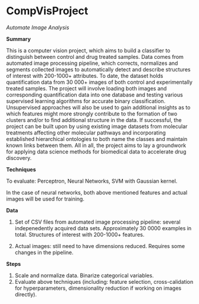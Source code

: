 CompVisProject
==============

*Automate Image Analysis*

**Summary**

This is a computer vision project, which aims to build a classifier to distinguish between control and drug treated samples. Data comes from automated image processing pipeline, which corrects, normalizes and segments collected images to automatically detect and describe structures of interest with 200-1000+ attributes. To date, the dataset holds quantification data from 30 000+ images of both control and experimentally treated samples. The project will involve loading both images and corresponding quantification data into one database and testing various supervised learning algorithms for accurate binary classification. Unsupervised approaches will also be used to gain additional insights as to which features might more strongly contribute to the formation of two clusters and/or to find additional structure in the data. If successful, the project can be built upon by using existing image datasets from molecular treatments affecting other molecular pathways and incorporating established hierarchical ontologies to both name the classes and maintain known links between them. All in all, the project aims to lay a groundwork for applying data science methods for biomedical data to accelerate drug discovery. 


**Techniques** 

To evaluate: Perceptron, Neural Networks, SVM with Gaussian kernel.

In the case of neural networks, both above mentioned features and actual images will be used for training.

**Data**

1. Set of CSV files from automated image processing pipeline: several indepenedently acquired data sets. Approximately 30 0000 examples in total. Structures of interest with 200-1000+ features.

2. Actual images: still need to have dimensions reduced. Requires some changes in the pipeline.


**Steps**

1. Scale and normalize data. Binarize categorical variables.
2. Evaluate above techniques (including: feature selection, cross-calidation for hyperparameters, dimensionality reduction if working on images directly).
                                                                                                                                                                            

